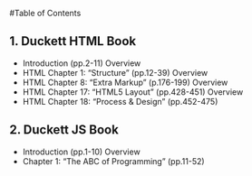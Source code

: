 #Table of Contents

## 1. Duckett HTML Book
- Introduction (pp.2-11) Overview
- HTML Chapter 1: “Structure” (pp.12-39) Overview
- HTML Chapter 8: “Extra Markup” (p.176-199) Overview
- HTML Chapter 17: “HTML5 Layout” (pp.428-451) Overview
- HTML Chapter 18: “Process & Design” (pp.452-475)

## 2. Duckett JS Book
- Introduction (pp.1-10) Overview
- Chapter 1: “The ABC of Programming” (pp.11-52)
